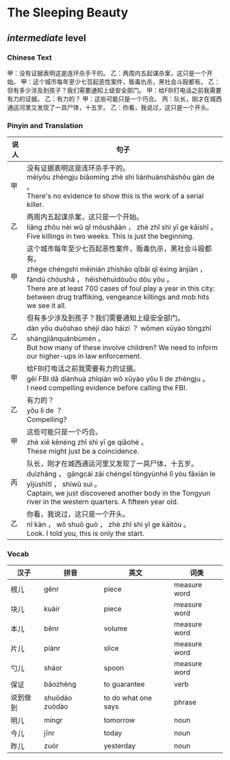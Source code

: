 # The Sleeping Beauty
## *intermediate* level

### Chinese Text
甲：没有证据表明这是连环杀手干的。
乙：两周内五起谋杀案，这只是一个开始。
甲：这个城市每年至少七百起恶性案件，贩毒仇杀，黑社会斗殴都有。
乙：但有多少涉及到孩子？我们需要通知上级安全部门。
甲：给FBI打电话之前我需要有力的证据。
乙：有力的？
甲：这些可能只是一个巧合。
丙：队长，刚才在城西通运河里又发现了一具尸体，十五岁。
乙：你看，我说过，这只是一个开头。

### Pinyin and Translation
|说人|句子|
|----|----|
|甲|没有证据表明这是连环杀手干的。<br />méiyǒu zhèngju biǎomíng zhè shì liánhuánshāshǒu gàn de 。<br />There's no evidence to show this is the work of a serial killer.|
|乙|两周内五起谋杀案，这只是一个开始。<br />liǎng zhōu nèi wǔ qǐ móushāàn ， zhè zhǐ shì yī ge kāishǐ 。<br />Five killings in two weeks. This is just the beginning.|
|甲|这个城市每年至少七百起恶性案件，贩毒仇杀，黑社会斗殴都有。<br />zhège chéngshì měinián zhìshǎo qībǎi qǐ èxìng ànjiàn ， fàndú chóushā ， hēishèhuìdòuōu dōu yǒu 。<br />There are at least 700 cases of foul play a year in this city: between drug traffiking, vengeance killings and mob hits we see it all.|
|乙|但有多少涉及到孩子？我们需要通知上级安全部门。<br />dàn yǒu duōshao shèjí dào háizi ？ wǒmen xūyào tōngzhī shàngjíānquánbùmén 。<br />But how many of these involve children? We need to inform our higher-ups in law enforcement.|
|甲|给FBI打电话之前我需要有力的证据。<br />gěi FBI dǎ diànhuà zhīqián wǒ xūyào yǒu lì de zhèngju 。<br />I need compelling evidence before calling the FBI.|
|乙|有力的？<br />yǒu lì de ？<br />Compelling?|
|甲|这些可能只是一个巧合。<br />zhè xiē kěnéng zhǐ shì yī ge qiǎohé 。<br />These might just be a coincidence.|
|丙|队长，刚才在城西通运河里又发现了一具尸体，十五岁。<br />duìzhǎng ， gāngcái zài chéngxī tōngyùnhé lǐ yòu fāxiàn le yījùshītǐ ， shíwǔ suì 。<br />Captain, we just discovered another body in the Tongyun river in the western quarters. A fifteen year old.|
|乙|你看，我说过，这只是一个开头。<br />nǐ kàn ， wǒ shuō guò ， zhè zhǐ shì yī ge kāitóu 。<br />Look. I told you, this is only the start.|
### Vocab
|汉子|拼音|英文|词类|
|----|----|----|----|
|根儿|gēnr|piece|measure word|
|块儿|kuàir|piece|measure word|
|本儿|běnr|volume|measure word|
|片儿|piànr|slice|measure word|
|勺儿|sháor|spoon|measure word|
|保证|bǎozhèng|to guarantee|verb|
|说到做到|shuōdào zuòdào|to do what one says|phrase|
|明儿|míngr|tomorrow|noun|
|今儿|jīnr|today|noun|
|昨儿|zuór|yesterday|noun|